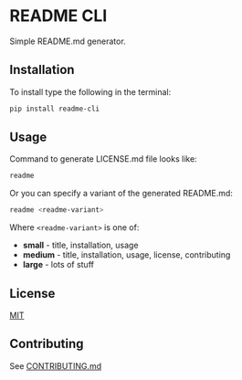 # README CLI

Simple README.md generator.

## Installation

To install type the following in the terminal:

```bash
pip install readme-cli
```

## Usage

Command to generate LICENSE.md file looks like:

```bash
readme
```

Or you can specify a variant of the generated README.md:

```bash
readme <readme-variant>
```

Where `<readme-variant>` is one of:

* **small** - title, installation, usage
* **medium** - title, installation, usage, license, contributing
* **large** - lots of stuff

## License

[MIT](LICENSE.md)

## Contributing

See [CONTRIBUTING.md](CONTRIBUTING.md)
